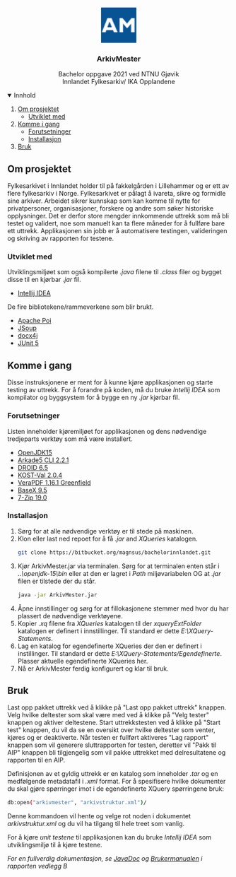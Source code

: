 <!-- PROJECT LOGO -->
<br />
<p align="center">
  <a href="https://bitbucket.org/magnsus/bachelorinnlandet/">
    <img src="src/main/resources/appicon.png" alt="Logo" width="80" height="80">
  </a>
</p>
<h3 align="center">ArkivMester</h3>

  <p align="center">
    Bachelor oppgave 2021 ved NTNU Gjøvik 
    <br />
    Innlandet Fylkesarkiv/ IKA Opplandene
</p>


<!-- TABLE OF CONTENTS -->
<details open="open">
  <summary>Innhold</summary>
  <ol>
    <li>
      <a href="#om-prosjektet">Om prosjektet</a>
      <ul>
        <li><a href="#utviklet-med">Utviklet med</a></li>
      </ul>
    </li>
    <li>
      <a href="#komme-i-gang">Komme i gang</a>
      <ul>
        <li><a href="#forutsetninger">Forutsetninger</a></li>
        <li><a href="#installasjon">Installasjon</a></li>
      </ul>
    </li>
    <li><a href="#bruk">Bruk</a></li>
  </ol>
</details>

<!-- ABOUT THE PROJECT -->
## Om prosjektet

Fylkesarkivet i Innlandet holder til på fakkelgården i Lillehammer og er ett av flere fylkesarkiv i Norge. Fylkesarkivet er pålagt å ivareta, sikre og formidle sine arkiver. Arbeidet sikrer kunnskap som kan komme til nytte for privatpersoner, organisasjoner, forskere og andre som søker historiske opplysninger.
Det er derfor store mengder innkommende uttrekk som må bli testet og validert, noe som manuelt kan ta flere måneder for å fullføre bare ett uttrekk. Applikasjonen sin jobb er å automatisere testingen, valideringen og skriving av rapporten for testene.

### Utviklet med

Utviklingsmiljøet som også kompilerte _.java_ filene til _.class_ filer og bygget disse til en kjørbar _.jar_ fil.
* [Intellij IDEA](https://www.jetbrains.com/idea/)

De fire bibliotekene/rammeverkene som blir brukt.

* [Apache Poi](https://poi.apache.org/)
* [JSoup](https://jsoup.org/)
* [docx4j](https://www.docx4java.org/trac/docx4j)
* [JUnit 5](https://junit.org/junit5/)



<!-- GETTING STARTED -->
## Komme i gang

Disse instruksjonene er ment for å kunne kjøre applikasjonen og starte testing av uttrekk. For å forandre på koden, må du bruke _Intellij IDEA_ som kompilator
og byggsystem for å bygge en ny _.jar_ kjørbar fil.

### Forutsetninger

Listen inneholder kjøremiljøet for applikasjonen og dens nødvendige tredjeparts verktøy som må være installert.

* [OpenJDK15](https://openjdk.java.net/projects/jdk/15/)
* [Arkade5 CLI 2.2.1](https://arkade.arkivverket.no/)
* [DROID 6.5](https://www.nationalarchives.gov.uk/information-management/manage-information/preserving-digital-records/droid/)
* [KOST-Val 2.0.4](https://github.com/KOST-CECO/KOST-Val)
* [VeraPDF 1.16.1 Greenfield](https://verapdf.org/)
* [BaseX 9.5](https://basex.org/)
* [7-Zip 19.0](https://www.7-zip.org/)

### Installasjon

1. Sørg for at alle nødvendige verktøy er til stede på maskinen.
2. Klon eller last ned repoet for å få _.jar_ and _XQueries_ katalogen.
   ```sh
   git clone https://bitbucket.org/magnsus/bachelorinnlandet.git
   ```
3. Kjør ArkivMester.jar via terminalen. Sørg for at terminalen enten står i _..\openjdk-15\bin_ eller at den er lagret i _Path_ miljøvariabelen OG at _.jar_ filen er tilstede der du står.
   ```sh
   java -jar ArkivMester.jar
   ```
4. Åpne innstillinger og sørg for at fillokasjonene stemmer med hvor du har plassert de nødvendige verktøyene.
5. Kopier _.xq_ filene fra _XQueries_ katalogen til der _xqueryExtFolder_ katalogen er definert i innstillinger. Til standard er dette _E:\XQuery-Statements_.
6. Lag en katalog for egendefinerte XQueries der den er definert i instillinger. Til standard er dette _E:\XQuery-Statements/Egendefinerte_. Plasser aktuelle egendefinerte XQueries her.
7. Nå er ArkivMester ferdig konfigurert og klar til bruk.

<!-- USAGE EXAMPLES -->
## Bruk

Last opp pakket uttrekk ved å klikke på "Last opp pakket uttrekk" knappen. Velg hvilke deltester som skal være med ved å klikke på "Velg tester" knappen og aktiver deltestene.
Start uttrekkstesten ved å klikke på "Start test" knappen, du vil da se en oversikt over hvilke deltester som venter, kjøres og er deaktiverte. Når testen er fullført aktiveres "Lag rapport" knappen som vil generere
sluttrapporten for testen, deretter vil "Pakk til AIP" knappen bli tilgjengelig som vil pakke uttrekket med delresultatene og rapporten til en AIP.


Definisjonen av et gyldig uttrekk er en katalog som inneholder _.tar_ og en medfølgende metadatafil i _.xml_ format.
For å spesifisere hvilke dokumenter du skal gjøre spørringer imot i de egendefinerte XQuery spørringene bruk:
   ```sh
   db:open("arkivmester", "arkivstruktur.xml")/
   ```
Denne kommandoen vil hente og velge rot noden i dokumentet _arkivstruktur.xml_ og du vil ha tilgang til hele treet som vanlig.

For å kjøre _unit testene_ til applikasjonen kan du bruke _Intellij IDEA_ som utviklingsmiljø til å kjøre testene.

_For en fullverdig dokumentasjon, se [JavaDoc](https://bitbucket.org/magnsus/bachelorinnlandet/src/master/javadoc/) og [Brukermanualen](https://example.com) i rapporten vedlegg B_


